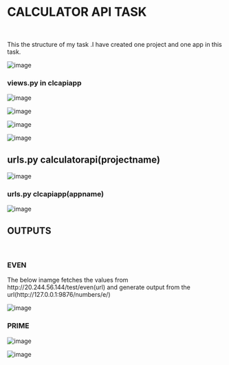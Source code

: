 <h1>CALCULATOR API TASK</h1>
<br>
<p>This the structure of my task .I have created one project and one app in this task.</p>

![image](https://github.com/harivenkateshchukka/2100031582/assets/110550843/38ab7269-896f-4e5c-b977-da47e5d1a043)


<h3>views.py in clcapiapp</h3>

![image](https://github.com/harivenkateshchukka/2100031582/assets/110550843/140805b1-c84d-49e5-ab5f-2c5634fbf448)

![image](https://github.com/harivenkateshchukka/2100031582/assets/110550843/f08d0e7e-29f6-4b1e-a69b-cd03a95df3a4)

![image](https://github.com/harivenkateshchukka/2100031582/assets/110550843/d9276fa3-ee3a-4667-a23e-b0d0b5bfc08c)

![image](https://github.com/harivenkateshchukka/2100031582/assets/110550843/2ab62d3f-d814-4dc0-adcb-e5238f1d403f)


<h2>urls.py  calculatorapi(projectname)</h2>

![image](https://github.com/harivenkateshchukka/2100031582/assets/110550843/68f50bed-8ce5-4e2e-95c0-86b2fc1cedaa)

<h3>urls.py clcapiapp(appname)</h3>

![image](https://github.com/harivenkateshchukka/2100031582/assets/110550843/2440e068-86d6-40cc-8aed-5e95553799e7)



<h2>OUTPUTS</h2>
<br>

<h3>EVEN</h3>
<p>The below inamge fetches the values from http://20.244.56.144/test/even(url) and generate output from the url(http://127.0.0.1:9876/numbers/e/)</p>

![image](https://github.com/harivenkateshchukka/2100031582/assets/110550843/15336cfa-135c-4d17-a552-1809b24b6314)

<h3>PRIME</h3>

![image](https://github.com/harivenkateshchukka/2100031582/assets/110550843/2ea77706-ffdb-4274-9c00-5100ee149e50)

![image](https://github.com/harivenkateshchukka/2100031582/assets/110550843/4a36e851-9a36-453a-86ad-814167eb0f38)





